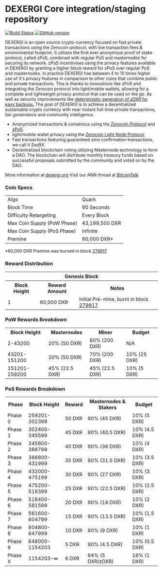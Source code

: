 DEXERGI Core integration/staging repository
=====================================

[![Build Status](https://travis-ci.org/DEXERGI-Project/DEXERGI.svg?branch=master)](https://travis-ci.org/DEXERGI-Project/DEXERGI) [![GitHub version](https://badge.fury.io/gh/DEXERGI-Project%2FDEXERGI.svg)](https://badge.fury.io/gh/DEXERGI-Project%2FDEXERGI)

DEXERGI is an open source crypto-currency focused on fast private transactions using the Zerocoin protocol, with low transaction fees & environmental footprint.  It utilizes the first ever anonymous proof of stake protocol, called zPoS, combined with regular PoS and masternodes for securing its network. zPoS incentivises using the privacy features available in DEXERGI by granting a higher block reward for zPoS over regular PoS and masternodes. In practice DEXERGI has between 4 to 10 times higher use of it's privacy features in comparison to other coins that combine public and private transactions. This is thanks to innovations like zPoS and integrating the Zerocoin protocol into light/mobile wallets, allowing for a complete and lightweight privacy protocol that can be used on the go. As well as security improvements like [deterministic generation of zDXR for easy backups.](https://www.reddit.com/r/dexergi/comments/8gbjf7/how_to_use_deterministic_zerocoin_generation/)
The goal of DEXERGI is to achieve a decentralized sustainable crypto currency with near instant full-time private transactions, fair governance and community intelligence.
- Anonymized transactions & consensus using the [_Zerocoin Protocol_](http://www.dexergi.org/zpiv) and [zPoS](https://dexergi.org/zpos/).
- light/mobile wallet privacy using the [Zerocoin Light Node Protocol](https://dexergi.org/wp-content/uploads/2018/11/Zerocoin_Light_Node_Protocol.pdf)
- Fast transactions featuring guaranteed zero confirmation transactions, we call it _SwiftX_.
- Decentralized blockchain voting utilizing Masternode technology to form a DAO. The blockchain will distribute monthly treasury funds based on successful proposals submitted by the community and voted on by the DAO.

More information at [dexergi.org](http://www.dexergi.org) Visit our ANN thread at [BitcoinTalk](http://www.bitcointalk.org/index.php?topic=1262920)

### Coin Specs
<table>
<tr><td>Algo</td><td>Quark</td></tr>
<tr><td>Block Time</td><td>60 Seconds</td></tr>
<tr><td>Difficulty Retargeting</td><td>Every Block</td></tr>
<tr><td>Max Coin Supply (PoW Phase)</td><td>43,199,500 DXR</td></tr>
<tr><td>Max Coin Supply (PoS Phase)</td><td>Infinite</td></tr>
<tr><td>Premine</td><td>60,000 DXR*</td></tr>
</table>

*60,000 DXR Premine was burned in block [279917](http://www.presstab.pw/phpexplorer/DEXERGI/block.php?blockhash=206d9cfe859798a0b0898ab00d7300be94de0f5469bb446cecb41c3e173a57e0)

### Reward Distribution

<table>
<th colspan=4>Genesis Block</th>
<tr><th>Block Height</th><th>Reward Amount</th><th>Notes</th></tr>
<tr><td>1</td><td>60,000 DXR</td><td>Initial Pre-mine, burnt in block <a href="http://www.presstab.pw/phpexplorer/DEXERGI/block.php?blockhash=206d9cfe859798a0b0898ab00d7300be94de0f5469bb446cecb41c3e173a57e0">279917</a></td></tr>
</table>

### PoW Rewards Breakdown

<table>
<th>Block Height</th><th>Masternodes</th><th>Miner</th><th>Budget</th>
<tr><td>2-43200</td><td>20% (50 DXR)</td><td>80% (200 DXR)</td><td>N/A</td></tr>
<tr><td>43201-151200</td><td>20% (50 DXR)</td><td>70% (200 DXR)</td><td>10% (25 DXR)</td></tr>
<tr><td>151201-259200</td><td>45% (22.5 DXR)</td><td>45% (22.5 DXR)</td><td>10% (5 DXR)</td></tr>
</table>

### PoS Rewards Breakdown

<table>
<th>Phase</th><th>Block Height</th><th>Reward</th><th>Masternodes & Stakers</th><th>Budget</th>
<tr><td>Phase 0</td><td>259201-302399</td><td>50 DXR</td><td>90% (45 DXR)</td><td>10% (5 DXR)</td></tr>
<tr><td>Phase 1</td><td>302400-345599</td><td>45 DXR</td><td>90% (40.5 DXR)</td><td>10% (4.5 DXR)</td></tr>
<tr><td>Phase 2</td><td>345600-388799</td><td>40 DXR</td><td>90% (36 DXR)</td><td>10% (4 DXR)</td></tr>
<tr><td>Phase 3</td><td>388800-431999</td><td>35 DXR</td><td>90% (31.5 DXR)</td><td>10% (3.5 DXR)</td></tr>
<tr><td>Phase 4</td><td>432000-475199</td><td>30 DXR</td><td>90% (27 DXR)</td><td>10% (3 DXR)</td></tr>
<tr><td>Phase 5</td><td>475200-518399</td><td>25 DXR</td><td>90% (22.5 DXR)</td><td>10% (2.5 DXR)</td></tr>
<tr><td>Phase 6</td><td>518400-561599</td><td>20 DXR</td><td>90% (18 DXR)</td><td>10% (2 DXR)</td></tr>
<tr><td>Phase 7</td><td>561600-604799</td><td>15 DXR</td><td>90% (13.5 DXR)</td><td>10% (1.5 DXR)</td></tr>
<tr><td>Phase 8</td><td>604800-647999</td><td>10 DXR</td><td>90% (9 DXR)</td><td>10% (1 DXR)</td></tr>
<tr><td>Phase 9</td><td>648000-1154203</td><td>5 DXR</td><td>90% (4.5 DXR)</td><td>10% (0.5 DXR)</td></tr>
<tr><td>Phase X</td><td>1154203-∞</td><td>6 DXR</td><td>84% (5 DXR/zDXR)</td><td>16% (1 DXR)</td></tr>
</table>
